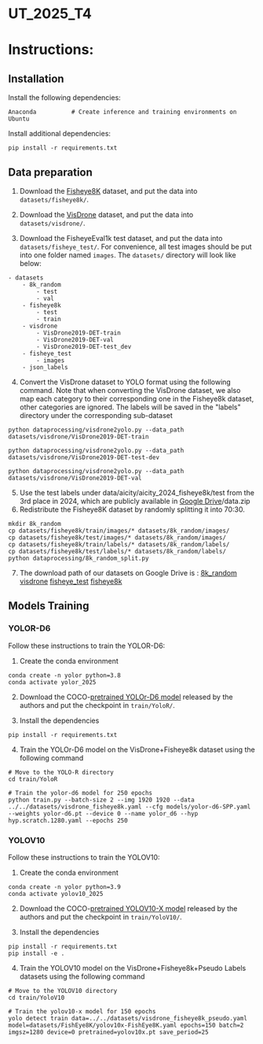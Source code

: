 # UT_2025_T4

# Instructions:

## Installation
Install the following dependencies:
```
Anaconda          # Create inference and training environments on Ubuntu
```
Install additional dependencies:
```
pip install -r requirements.txt
```
## Data preparation
1. Download the [Fisheye8K](https://scidm.nchc.org.tw/en/dataset/fisheye8k/resource/f6e7500d-1d6d-48ea-9d38-c4001a17170e/nchcproxy) dataset, and put the data into `datasets/fisheye8k/`.

2. Download the [VisDrone](https://github.com/VisDrone/VisDrone-Dataset?tab=readme-ov-file) dataset, and put the data into `datasets/visdrone/`.

3. Download the FisheyeEval1k test dataset, and put the data into `datasets/fisheye_test/`. For convenience, all test images should be put into one folder named `images`. The `datasets/` directory will look like below:

```
- datasets
    - 8k_random
        - test
        - val
    - fisheye8k
        - test
        - train
    - visdrone
        - VisDrone2019-DET-train
        - VisDrone2019-DET-val
        - VisDrone2019-DET-test_dev
    - fisheye_test
        - images
    - json_labels
```

4. Convert the VisDrone dataset to YOLO format using the following command. Note that when converting the VisDrone dataset, we also map each category to their corresponding one in the Fisheye8k dataset, other categories are ignored. The labels will be saved in the "labels" directory under the corresponding sub-dataset

```
python dataprocessing/visdrone2yolo.py --data_path datasets/visdrone/VisDrone2019-DET-train
```
```
python dataprocessing/visdrone2yolo.py --data_path datasets/visdrone/VisDrone2019-DET-test-dev
```
```
python dataprocessing/visdrone2yolo.py --data_path datasets/visdrone/VisDrone2019-DET-val
```
5. Use the test labels under data/aicity/aicity_2024_fisheye8k/test from the 3rd place in 2024, which are publicly available in [Google Drive](https://drive.google.com/file/d/1pj1hWajt2Zh_A7cIQBPyvQg7weXwhaiA/view?usp=sharing)/data.zip
6. Redistribute the Fisheye8K dataset by randomly splitting it into 70:30.
```
mkdir 8k_random
cp datasets/fisheye8k/train/images/* datasets/8k_random/images/
cp datasets/fisheye8k/test/images/* datasets/8k_random/images/
cp datasets/fisheye8k/train/labels/* datasets/8k_random/labels/
cp datasets/fisheye8k/test/labels/* datasets/8k_random/labels/
python dataprocessing/8k_random_split.py
```
7. The download path of our datasets on Google Drive is : [8k_random](https://drive.google.com/file/d/1LruOMKFEB3Svo_EgxLhhN4JUxQGF2mns/view?usp=drive_link) [visdrone](https://drive.google.com/file/d/1kM9rhdhpl7zz1WGRxp9NZM-PoF5nuHh2/view?usp=drive_link) [fisheye_test](https://drive.google.com/file/d/1ekkW2xQgS77NrrFFkn4Ll2AwKj47G-N9/view?usp=drive_link) [fisheye8k](https://drive.google.com/file/d/1ZFtHvsEHxQQ46x6u_BE6rh3QFmUYbZ1X/view?usp=drive_link) 
   
## Models Training

### YOLOR-D6
Follow these instructions to train the YOLOR-D6:
1. Create the conda environment
```
conda create -n yolor python=3.8
conda activate yolor_2025
```

2. Download the COCO-[pretrained YOLOr-D6 model](https://github.com/WongKinYiu/yolor/releases/download/weights/yolor-d6.pt) released by the authors and put the checkpoint in `train/YoloR/`.

3. Install the dependencies
```
pip install -r requirements.txt
```

4. Train the YOLOr-D6 model on the VisDrone+Fisheye8k dataset using the following command

```
# Move to the YOLO-R directory
cd train/YoloR

# Train the yolor-d6 model for 250 epochs
python train.py --batch-size 2 --img 1920 1920 --data ../../datasets/visdrone_fisheye8k.yaml --cfg models/yolor-d6-SPP.yaml --weights yolor-d6.pt --device 0 --name yolor_d6 --hyp hyp.scratch.1280.yaml --epochs 250
```
### YOLOV10
Follow these instructions to train the YOLOV10:
1. Create the conda environment
```
conda create -n yolor python=3.9
conda activate yolov10_2025
```

2. Download the COCO-[pretrained YOLOV10-X model](https://github.com/THU-MIG/yolov10/releases/download/v1.1/yolov10x.pt) released by the authors and put the checkpoint in `train/YoloV10/`.

3. Install the dependencies
```
pip install -r requirements.txt
pip install -e .
```

4. Train the YOLOV10 model on the VisDrone+Fisheye8k+Pseudo Labels datasets using the following command

```
# Move to the YOLOV10 directory
cd train/YoloV10

# Train the yolov10-x model for 150 epochs
yolo detect train data=../../datasets/visdrone_fisheye8k_pseudo.yaml model=datasets/FishEye8K/yolov10x-FishEye8K.yaml epochs=150 batch=2 imgsz=1280 device=0 pretrained=yolov10x.pt save_period=25
```



